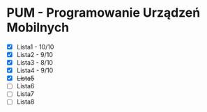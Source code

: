 # PUM - Programowanie Urządzeń Mobilnych

- [x] Lista1 - 10/10
- [x] Lista2 - 9/10
- [x] Lista3 - 8/10
- [x] Lista4 - 9/10
- [x] ~~Lista5~~
- [ ] Lista6
- [ ] Lista7
- [ ] Lista8

